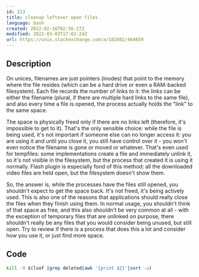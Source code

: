 ```yaml
---
id: 213
title: cleanup leftover open files
language: bash
created: 2022-02-16T02:56:17Z
modified: 2022-03-03T17:02:24Z
url: https://unix.stackexchange.com/a/182082/464659
---
```


## Description

On unices, filenames are just pointers (inodes) that point to the memory where the file resides (which can be a hard drive or even a RAM-backed filesystem). Each file records the number of links to it: the links can be either the filename (plural, if there are multiple hard links to the same file), and also every time a file is opened, the process actually holds the "link" to the same space.

The space is physically freed only if there are no links left (therefore, it's impossible to get to it). That's the only sensible choice: while the file is being used, it's not important if someone else can no longer access it: you are using it and until you close it, you still have control over it - you won't even notice the filename is gone or moved or whatever. That's even used for tempfiles: some implementations create a file and immediately unlink it, so it's not visible in the filesystem, but the process that created it is using it normally. Flash plugin is especially fond of this method: all the downloaded video files are held open, but the filesystem doesn't show them.

So, the answer is, while the processes have the files still opened, you shouldn't expect to get the space back. It's not freed, it's being actively used. This is also one of the reasons that applications should really close the files when they finish using them. In normal usage, you shouldn't think of that space as free, and this also shouldn't be very common at all - with the exception of temporary files that are unlinked on purpose, there shouldn't really be any files that you would consider being unused, but still open. Try to review if there is a process that does this a lot and consider how you use it, or just find more space.

## Code

```bash
kill -9 $(lsof |grep deleted|awk '{print $2}'|sort -u)
```

<!-- end -->


